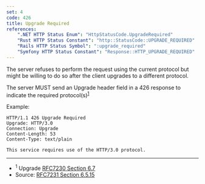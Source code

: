 ```yaml
---
set: 4
code: 426
title: Upgrade Required
references:
    ".NET HTTP Status Enum": "HttpStatusCode.UpgradeRequired"
    "Rust HTTP Status Constant": "http::StatusCode::UPGRADE_REQUIRED"
    "Rails HTTP Status Symbol": ":upgrade_required"
    "Symfony HTTP Status Constant": "Response::HTTP_UPGRADE_REQUIRED"
---
```


The server refuses to perform the request using the current protocol but might be willing to do so after the client upgrades to a different protocol.

The server MUST send an Upgrade header field in a 426 response to indicate the required protocol(s)<sup>[1](#ref-1)</sup>

Example:

```plain
HTTP/1.1 426 Upgrade Required
Upgrade: HTTP/3.0
Connection: Upgrade
Content-Length: 53
Content-Type: text/plain

This service requires use of the HTTP/3.0 protocol.
```

---

* <span id="ref-1"><sup>1</sup> Upgrade [RFC7230 Section 6.7][2]</span>
* Source: [RFC7231 Section 6.5.15][1]

[1]: <https://tools.ietf.org/html/rfc7231#section-6.5.15>
[2]: <https://tools.ietf.org/html/rfc7230#section-6.7>
